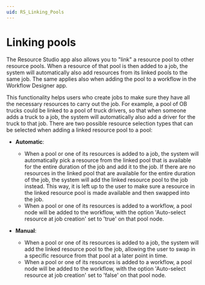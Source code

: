 ```yaml
---
uid: RS_Linking_Pools
---
```


# Linking pools

The Resource Studio app also allows you to "link" a resource pool to other resource pools. When a resource of that pool is then added to a job, the system will automatically also add resources from its linked pools to the same job. The same applies also when adding the pool to a workflow in the Workflow Designer app.

This functionality helps users who create jobs to make sure they have all the necessary resources to carry out the job. For example, a pool of OB trucks could be linked to a pool of truck drivers, so that when someone adds a truck to a job, the system will automatically also add a driver for the truck to that job. There are two possible resource selection types that can be selected when adding a linked resource pool to a pool:

- **Automatic**: 
    - When a pool or one of its resources is added to a job, the system will automatically pick a resource from the linked pool that is available for the entire duration of the job and add it to the job. If there are no resources in the linked pool that are available for the entire duration of the job, the system will add the linked resource pool to the job instead. This way, it is left up to the user to make sure a resource in the linked resource pool is made available and then swapped into the job.
    - When a pool or one of its resources is added to a workflow, a pool node will be added to the workflow, with the option 'Auto-select resource at job creation' set to 'true' on that pool node.

- **Manual**: 
    - When a pool or one of its resources is added to a job, the system will add the linked resource pool to the job, allowing the user to swap in a specific resource from that pool at a later point in time.
    - When a pool or one of its resources is added to a workflow, a pool node will be added to the workflow, with the option 'Auto-select resource at job creation' set to 'false' on that pool node.
